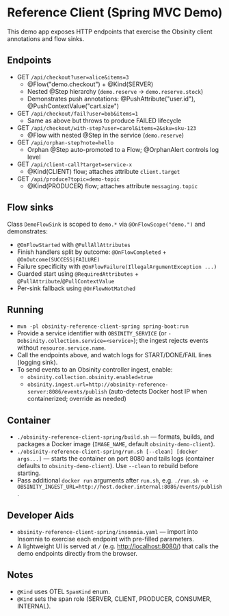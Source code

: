 # Reference Client (Spring MVC Demo)

This demo app exposes HTTP endpoints that exercise the Obsinity client annotations and flow sinks.

## Endpoints

- GET `/api/checkout?user=alice&items=3`
  - @Flow("demo.checkout") + @Kind(SERVER)
  - Nested @Step hierarchy (`demo.reserve` → `demo.reserve.stock`)
  - Demonstrates push annotations: @PushAttribute("user.id"), @PushContextValue("cart.size")
- GET `/api/checkout/fail?user=bob&items=1`
  - Same as above but throws to produce FAILED lifecycle
- GET `/api/checkout/with-step?user=carol&items=2&sku=sku-123`
  - @Flow with nested @Step in the service (`demo.reserve`)
- GET `/api/orphan-step?note=hello`
  - Orphan @Step auto-promoted to a Flow; @OrphanAlert controls log level
- GET `/api/client-call?target=service-x`
  - @Kind(CLIENT) flow; attaches attribute `client.target`
- GET `/api/produce?topic=demo-topic`
  - @Kind(PRODUCER) flow; attaches attribute `messaging.topic`

## Flow sinks

Class `DemoFlowSink` is scoped to `demo.*` via `@OnFlowScope("demo.")` and demonstrates:
- `@OnFlowStarted` with `@PullAllAttributes`
- Finish handlers split by outcome: `@OnFlowCompleted` + `@OnOutcome(SUCCESS|FAILURE)`
- Failure specificity with `@OnFlowFailure(IllegalArgumentException ...)`
- Guarded start using `@RequiredAttributes` + `@PullAttribute`/`@PullContextValue`
- Per-sink fallback using `@OnFlowNotMatched`

## Running

- `mvn -pl obsinity-reference-client-spring spring-boot:run`
- Provide a service identifier with `OBSINITY_SERVICE` (or `-Dobsinity.collection.service=<service>`); the ingest rejects events without `resource.service.name`.
- Call the endpoints above, and watch logs for START/DONE/FAIL lines (logging sink).
- To send events to an Obsinity controller ingest, enable:
  - `obsinity.collection.obsinity.enabled=true`
  - `obsinity.ingest.url=http://obsinity-reference-server:8086/events/publish` (auto-detects Docker host IP when containerized; override as needed)

## Container

- `./obsinity-reference-client-spring/build.sh` — formats, builds, and packages a Docker image (`IMAGE_NAME`, default `obsinity-demo-client`).
- `./obsinity-reference-client-spring/run.sh [--clean] [docker args...]` — starts the container on port 8080 and tails logs (container defaults to `obsinity-demo-client`). Use `--clean` to rebuild before starting.
- Pass additional `docker run` arguments after `run.sh`, e.g. `./run.sh -e OBSINITY_INGEST_URL=http://host.docker.internal:8086/events/publish`.

## Developer Aids

- `obsinity-reference-client-spring/insomnia.yaml` — import into Insomnia to exercise each endpoint with pre-filled parameters.
- A lightweight UI is served at `/` (e.g. <http://localhost:8080/>) that calls the demo endpoints directly from the browser.

## Notes

- `@Kind` uses OTEL `SpanKind` enum.
- `@Kind` sets the span role (SERVER, CLIENT, PRODUCER, CONSUMER, INTERNAL).
